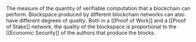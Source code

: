 The measure of the quantity of verifiable computation that a blockchain can perform. Blockspace produced by different blockchain networks can also have different degrees of *quality*. Both in a [[Proof of Work]] and a [[Proof of Stake]] network, the quality of the blockspace is proportional to the [[Economic Security]] of the authors that produce the blocks.